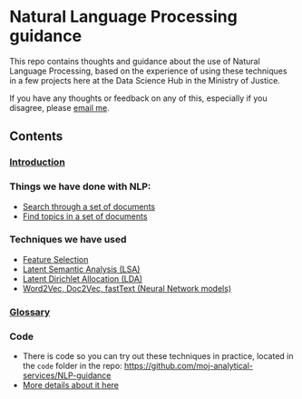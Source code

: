 # Natural Language Processing guidance
This repo contains thoughts and guidance about the use of Natural Language Processing, based on the experience of using these techniques in a few projects here at the Data Science Hub in the Ministry of Justice.

If you have any thoughts or feedback on any of this, especially if you disagree, please [email me](mailto:samuel.tazzyman@justice.gov.uk).

## Contents

### [Introduction](Intro.md)

### Things we have done with NLP:
* [Search through a set of documents](Search.md)
* [Find topics in a set of documents](Topics.md)

### Techniques we have used

* [Feature Selection](FeatureSelection.md)
* [Latent Semantic Analysis (LSA)](LSA.md)
* [Latent Dirichlet Allocation (LDA)](LDA.md)
* [Word2Vec, Doc2Vec, fastText (Neural Network models)](NNmodels.md)

### [Glossary](Glossary.md)

### Code
* There is code so you can try out these techniques in practice, located in the `code` folder in the repo: https://github.com/moj-analytical-services/NLP-guidance
* [More details about it here](code/Code.md)


